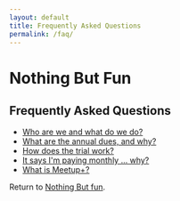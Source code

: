 ```yaml
---
layout: default
title: Frequently Asked Questions
permalink: /faq/
---
```


# Nothing But Fun

## Frequently Asked Questions
- <a href="/faq/who">Who are we and what do we do?</a>
- <a href="/faq/dues">What are the annual dues, and why?</a>
- <a href="/faq/trial">How does the trial work?</a>
- <a href="/faq/glitch">It says I'm paying monthly ... why?</a>
- <a href="/faq/meetup_plus">What is Meetup+?</a>

Return to <a href="https://meetup.com/pcola-fun">Nothing But fun</a>.

